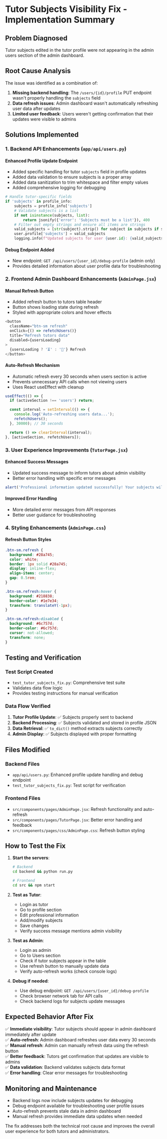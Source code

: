 # Tutor Subjects Visibility Fix - Implementation Summary

## Problem Diagnosed
Tutor subjects edited in the tutor profile were not appearing in the admin users section of the admin dashboard.

## Root Cause Analysis
The issue was identified as a combination of:
1. **Missing backend handling**: The `/users/{id}/profile` PUT endpoint wasn't properly handling the `subjects` field
2. **Data refresh issues**: Admin dashboard wasn't automatically refreshing user data after updates
3. **Limited user feedback**: Users weren't getting confirmation that their updates were visible to admins

## Solutions Implemented

### 1. Backend API Enhancements (`app/api/users.py`)

#### Enhanced Profile Update Endpoint
- Added specific handling for tutor `subjects` field in profile updates
- Added data validation to ensure subjects is a proper array
- Added data sanitization to trim whitespace and filter empty values
- Added comprehensive logging for debugging

```python
# Handle tutor-specific fields
if 'subjects' in profile_info:
    subjects = profile_info['subjects']
    # Validate subjects is a list
    if not isinstance(subjects, list):
        return jsonify({'error': 'Subjects must be a list'}), 400
    # Filter out empty strings and ensure all items are strings
    valid_subjects = [str(subject).strip() for subject in subjects if subject and str(subject).strip()]
    user.profile['subjects'] = valid_subjects
    logging.info(f"Updated subjects for user {user.id}: {valid_subjects}")
```

#### Debug Endpoint Added
- New endpoint: `GET /api/users/{user_id}/debug-profile` (admin only)
- Provides detailed information about user profile data for troubleshooting

### 2. Frontend Admin Dashboard Enhancements (`AdminPage.jsx`)

#### Manual Refresh Button
- Added refresh button to tutors table header
- Button shows loading state during refresh
- Styled with appropriate colors and hover effects

```javascript
<button 
  className="btn-sm refresh"
  onClick={() => refetchUsers()}
  title="Refresh tutors data"
  disabled={usersLoading}
>
  {usersLoading ? '⏳' : '🔄'} Refresh
</button>
```

#### Auto-Refresh Mechanism
- Automatic refresh every 30 seconds when users section is active
- Prevents unnecessary API calls when not viewing users
- Uses React useEffect with cleanup

```javascript
useEffect(() => {
  if (activeSection !== 'users') return;

  const interval = setInterval(() => {
    console.log('Auto-refreshing users data...');
    refetchUsers();
  }, 30000); // 30 seconds

  return () => clearInterval(interval);
}, [activeSection, refetchUsers]);
```

### 3. User Experience Improvements (`TutorPage.jsx`)

#### Enhanced Success Messages
- Updated success message to inform tutors about admin visibility
- Better error handling with specific error messages

```javascript
alert('Professional information updated successfully! Your subjects will now be visible to admins and in course matching.');
```

#### Improved Error Handling
- More detailed error messages from API responses
- Better user guidance for troubleshooting

### 4. Styling Enhancements (`AdminPage.css`)

#### Refresh Button Styles
```css
.btn-sm.refresh {
  background: #28a745;
  color: white;
  border: 1px solid #28a745;
  display: inline-flex;
  align-items: center;
  gap: 0.5rem;
}

.btn-sm.refresh:hover {
  background: #218838;
  border-color: #1e7e34;
  transform: translateY(-1px);
}

.btn-sm.refresh:disabled {
  background: #6c757d;
  border-color: #6c757d;
  cursor: not-allowed;
  transform: none;
}
```

## Testing and Verification

### Test Script Created
- `test_tutor_subjects_fix.py`: Comprehensive test suite
- Validates data flow logic
- Provides testing instructions for manual verification

### Data Flow Verified
1. **Tutor Profile Update**: ✅ Subjects properly sent to backend
2. **Backend Processing**: ✅ Subjects validated and stored in profile JSON
3. **Data Retrieval**: ✅ `to_dict()` method extracts subjects correctly
4. **Admin Display**: ✅ Subjects displayed with proper formatting

## Files Modified

### Backend Files
- `app/api/users.py`: Enhanced profile update handling and debug endpoint
- `test_tutor_subjects_fix.py`: Test script for verification

### Frontend Files
- `src/components/pages/AdminPage.jsx`: Refresh functionality and auto-refresh
- `src/components/pages/TutorPage.jsx`: Better error handling and feedback
- `src/components/pages/css/AdminPage.css`: Refresh button styling

## How to Test the Fix

1. **Start the servers**:
   ```bash
   # Backend
   cd backend && python run.py
   
   # Frontend  
   cd src && npm start
   ```

2. **Test as Tutor**:
   - Login as tutor
   - Go to profile section
   - Edit professional information
   - Add/modify subjects
   - Save changes
   - Verify success message mentions admin visibility

3. **Test as Admin**:
   - Login as admin
   - Go to Users section
   - Check if tutor subjects appear in the table
   - Use refresh button to manually update data
   - Verify auto-refresh works (check console logs)

4. **Debug if needed**:
   - Use debug endpoint: `GET /api/users/{user_id}/debug-profile`
   - Check browser network tab for API calls
   - Check backend logs for subjects update messages

## Expected Behavior After Fix

✅ **Immediate visibility**: Tutor subjects should appear in admin dashboard immediately after update  
✅ **Auto-refresh**: Admin dashboard refreshes user data every 30 seconds  
✅ **Manual refresh**: Admin can manually refresh data using the refresh button  
✅ **Better feedback**: Tutors get confirmation that updates are visible to admins  
✅ **Data validation**: Backend validates subjects data format  
✅ **Error handling**: Clear error messages for troubleshooting  

## Monitoring and Maintenance

- Backend logs now include subjects updates for debugging
- Debug endpoint available for troubleshooting user profile issues
- Auto-refresh prevents stale data in admin dashboard
- Manual refresh provides immediate data updates when needed

The fix addresses both the technical root cause and improves the overall user experience for both tutors and administrators.